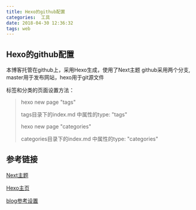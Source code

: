 ```yaml
---
title: Hexo的github配置
categories:  工具
date: 2018-04-30 12:36:32
tags: web
---
```


## Hexo的github配置

本博客托管在github上，采用Hexo生成，使用了Next主题
github采用两个分支, master用于发布网站，hexo用于git源文件

标签和分类的页面设置方法：

> hexo new page "tags"
>
> tags目录下的index.md 中属性的type: "tags"
>
> hexo new page "categories"
>
> categories目录下的index.md 中属性的type: "categories"





## 参考链接

[Next主题](http://theme-next.iissnan.com/)

[Hexo主页](https://hexo.io/zh-cn/docs/)

[blog参考设置](http://dmkf.xyz/categories/%E5%8D%9A%E5%AE%A2%E6%90%AD%E5%BB%BA%E4%BB%8E%E5%85%A5%E9%97%A8%E5%88%B0%E6%87%B5%E5%9C%88/)

